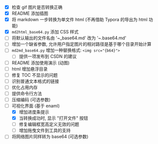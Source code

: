 - [x] 检查 gif 图片是否转换正确
- [x] README 添加插图
- [x] 将 markdown 一步转换为单文件 html (不再借助 Typora 的导出为 html 功能)
- [x] `md2html_base64.py` 添加 CSS 样式
- [ ] 将默认输出的文件名由 '~_base64.md' 改为 '~.base64.md'
- [ ] 增加一个缺省参数, 允许用户指定图片的相对路径是基于哪个目录开始计算
- [ ] `md2md_base64.py` 增加一种替换格式: `<img src="{b64}">`
    - [ ] 提供一项发布到 CSDN 的建议
- [ ] README 添加使用演示 (动图)
- [ ] html 增加悬浮目录
- [ ] 修复 TOC 不显示的问题
- [ ] 识别普通文本格式的链接
- [ ] 优化占用内存
- [ ] 提供命令行方法
- [ ] 压缩编码 (可选参数)
- [ ] 可视化界面 (基于 enaml)
    - [x] 增加进度条提示
    - [x] 当转换成功时, 显示 "打开文件" 按钮
    - [ ] 修复编辑框宽高定义无效的问题
    - [ ] 增加拖曳文件到工具的支持
- [ ] 将网络图片同样转为 base64 (可选参数)
